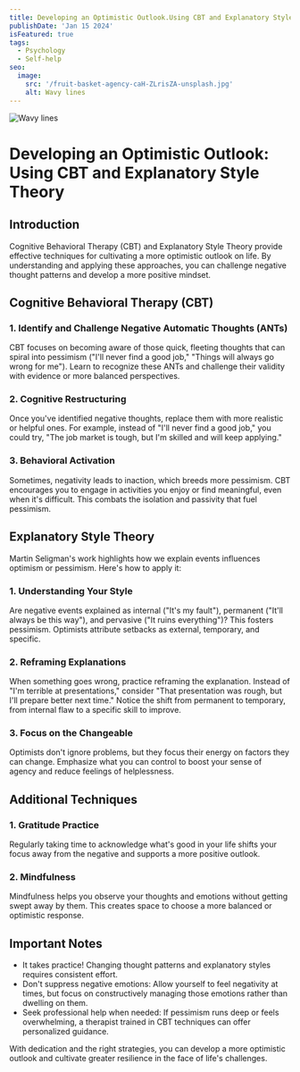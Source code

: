 ```yaml
---
title: Developing an Optimistic Outlook.Using CBT and Explanatory Style Theory
publishDate: 'Jan 15 2024'
isFeatured: true
tags:
  - Psychology
  - Self-help
seo:
  image:
    src: '/fruit-basket-agency-caH-ZLrisZA-unsplash.jpg'
    alt: Wavy lines
---
```

![Wavy lines](/fruit-basket-agency-caH-ZLrisZA-unsplash.jpg)

# Developing an Optimistic Outlook: Using CBT and Explanatory Style Theory

## Introduction

Cognitive Behavioral Therapy (CBT) and Explanatory Style Theory provide effective techniques for cultivating a more optimistic outlook on life. By understanding and applying these approaches, you can challenge negative thought patterns and develop a more positive mindset.

## Cognitive Behavioral Therapy (CBT)

### 1. Identify and Challenge Negative Automatic Thoughts (ANTs)

CBT focuses on becoming aware of those quick, fleeting thoughts that can spiral into pessimism ("I'll never find a good job," "Things will always go wrong for me"). Learn to recognize these ANTs and challenge their validity with evidence or more balanced perspectives.

### 2. Cognitive Restructuring

Once you've identified negative thoughts, replace them with more realistic or helpful ones. For example, instead of "I'll never find a good job," you could try, "The job market is tough, but I'm skilled and will keep applying."

### 3. Behavioral Activation

Sometimes, negativity leads to inaction, which breeds more pessimism. CBT encourages you to engage in activities you enjoy or find meaningful, even when it's difficult. This combats the isolation and passivity that fuel pessimism.

## Explanatory Style Theory

Martin Seligman's work highlights how we explain events influences optimism or pessimism. Here's how to apply it:

### 1. Understanding Your Style

Are negative events explained as internal ("It's my fault"), permanent ("It'll always be this way"), and pervasive ("It ruins everything")? This fosters pessimism. Optimists attribute setbacks as external, temporary, and specific.

### 2. Reframing Explanations

When something goes wrong, practice reframing the explanation. Instead of "I'm terrible at presentations," consider "That presentation was rough, but I'll prepare better next time." Notice the shift from permanent to temporary, from internal flaw to a specific skill to improve.

### 3. Focus on the Changeable

Optimists don't ignore problems, but they focus their energy on factors they can change. Emphasize what you can control to boost your sense of agency and reduce feelings of helplessness.

## Additional Techniques

### 1. Gratitude Practice

Regularly taking time to acknowledge what's good in your life shifts your focus away from the negative and supports a more positive outlook.

### 2. Mindfulness

Mindfulness helps you observe your thoughts and emotions without getting swept away by them. This creates space to choose a more balanced or optimistic response.

## Important Notes

- It takes practice! Changing thought patterns and explanatory styles requires consistent effort.
- Don't suppress negative emotions: Allow yourself to feel negativity at times, but focus on constructively managing those emotions rather than dwelling on them.
- Seek professional help when needed: If pessimism runs deep or feels overwhelming, a therapist trained in CBT techniques can offer personalized guidance.

With dedication and the right strategies, you can develop a more optimistic outlook and cultivate greater resilience in the face of life's challenges.